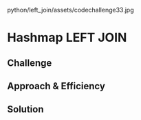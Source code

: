python/left_join/assets/codechallenge33.jpg

# Hashmap LEFT JOIN

## Challenge

<!-- Description of the challenge -->

## Approach & Efficiency

<!-- What approach did you take? Why? What is the Big O space/time for this approach? -->

## Solution

<!-- Embedded whiteboard image -->
